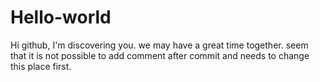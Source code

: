 # Hello-world
Hi github, I'm discovering you. we may have a great time together.
seem that it is not possible to add comment after commit and needs to change this place first.
